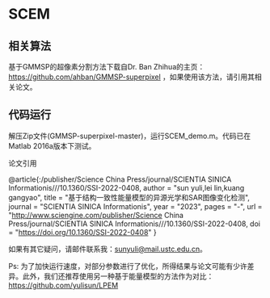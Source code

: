 # SCEM
## 相关算法

基于GMMSP的超像素分割方法下载自Dr. Ban Zhihua的主页：https://github.com/ahban/GMMSP-superpixel ，如果使用该方法，请引用其相关论文。

## 代码运行

解压Zip文件(GMMSP-superpixel-master)，运行SCEM_demo.m。代码已在Matlab 2016a版本下测试。

论文引用 

@article{:/publisher/Science China Press/journal/SCIENTIA SINICA Informationis///10.1360/SSI-2022-0408, 
  author = "sun yuli,lei lin,kuang gangyao", 
  title = "基于结构一致性能量模型的异源光学和SAR图像变化检测", 
  journal = "SCIENTIA SINICA Informationis", 
  year = "2023", 
 pages = "-", 
  url = "http://www.sciengine.com/publisher/Science China Press/journal/SCIENTIA SINICA Informationis///10.1360/SSI-2022-0408, 
  doi = "https://doi.org/10.1360/SSI-2022-0408" 
}

如果有其它疑问，请邮件联系我：sunyuli@mail.ustc.edu.cn。

Ps: 为了加快运行速度，对部分参数进行了优化，所得结果与论文可能有少许差异。此外，我们还推荐使用另一种基于能量模型的方法作为对比：https://github.com/yulisun/LPEM 

